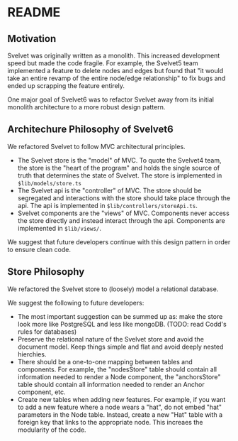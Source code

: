 # README

## Motivation

Svelvet was originally written as a monolith. This increased development speed but made the code fragile. For example, the Svelvet5 team implemented a feature to delete nodes and edges but found that "it would take an entire revamp of the entire node/edge relationship" to fix bugs and ended up scrapping the feature entirely.

One major goal of Svelvet6 was to refactor Svelvet away from its initial monolith architecture to a more robust design pattern.

## Architechure Philosophy of Svelvet6

We refactored Svelvet to follow MVC architectural principles.

- The Svelvet store is the "model" of MVC. To quote the Svelvet4 team, the store is the "heart of the program" and holds the single source of truth that determines the state of Svelvet. The store is implemented in `$lib/models/store.ts`
- The Svelvet api is the "controller" of MVC. The store should be segregated and interactions with the store should take place through the api. The api is implemented in `$lib/controllers/storeApi.ts`.
- Svelvet components are the "views" of MVC. Components never access the store directly and instead interact through the api. Components are implemented in `$lib/views/`.

We suggest that future developers continue with this design pattern in order to ensure clean code.

## Store Philosophy

We refactored the Svelvet store to (loosely) model a relational database.

We suggest the following to future developers:

- The most important suggestion can be summed up as: make the store look more like PostgreSQL and less like mongoDB. (TODO: read Codd's rules for databases)
- Preserve the relational nature of the Svelvet store and avoid the document model. Keep things simple and flat and avoid deeply nested hierchies.
- There should be a one-to-one mapping between tables and components. For example, the "nodesStore" table should contain all information needed to render a Node component, the "anchorsStore" table should
  contain all information needed to render an Anchor component, etc.
- Create new tables when adding new features. For example, if you want to add a new feature where a node wears a "hat", do not embed "hat" parameters in the Node table. Instead, create a new "Hat" table with a foreign key that links to the appropriate node. This increaes the modularity of the code.
